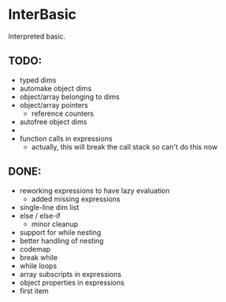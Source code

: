 InterBasic
==========

Interpreted basic.



TODO:
-----
- typed dims
- automake object dims
- object/array belonging to dims
- object/array pointers
	- reference counters
- autofree object dims
-
- function calls in expressions 
	- actually, this will break the call stack so can't do this now

DONE:
-----
- reworking expressions to have lazy evaluation
	- added missing expressions
- single-line dim list
- else / else-if
	- minor cleanup
- support for while nesting
- better handling of nesting
- codemap
- break while
- while loops
- array subscripts in expressions
- object properties in expressions
- first item
